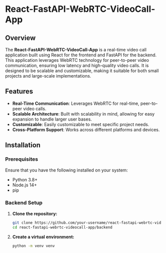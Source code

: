 # React-FastAPI-WebRTC-VideoCall-App

## Overview

The **React-FastAPI-WebRTC-VideoCall-App** is a real-time video call application built using React for the frontend and FastAPI for the backend. This application leverages WebRTC technology for peer-to-peer video communication, ensuring low latency and high-quality video calls. It is designed to be scalable and customizable, making it suitable for both small projects and large-scale implementations.

## Features

- **Real-Time Communication**: Leverages WebRTC for real-time, peer-to-peer video calls.
- **Scalable Architecture**: Built with scalability in mind, allowing for easy expansion to handle larger user bases.
- **Customizable**: Easily customizable to meet specific project needs.
- **Cross-Platform Support**: Works across different platforms and devices.

## Installation

### Prerequisites

Ensure that you have the following installed on your system:

- Python 3.8+
- Node.js 14+
- pip

### Backend Setup

1. **Clone the repository:**

   ```bash
   git clone https://github.com/your-username/react-fastapi-webrtc-videocall-app.git
   cd react-fastapi-webrtc-videocall-app/backend

2. **Create a virtual environment:**
     ```bash
     python -m venv venv
